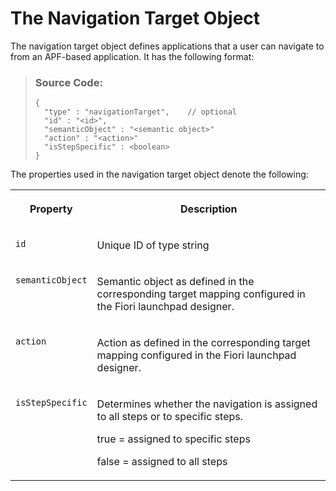 <!-- loio5cfe2c19414f42abbc7a9a7363707ac3 -->

# The Navigation Target Object

The navigation target object defines applications that a user can navigate to from an APF-based application. It has the following format:

> ### Source Code:  
> ```
> {
>   "type" : "navigationTarget",    // optional
>   "id" : "<id>",  
>   "semanticObject" : "<semantic object>"    
>   "action" : "<action>"
>   "isStepSpecific" : <boolean>
> }
> 
> ```

The properties used in the navigation target object denote the following:

<a name="loio5cfe2c19414f42abbc7a9a7363707ac3__table_lx1_qgz_qt"/>


<table>
<tr>
<th valign="top">

Property



</th>
<th valign="top">

Description



</th>
</tr>
<tr>
<td valign="top">

 `id` 



</td>
<td valign="top">

Unique ID of type string



</td>
</tr>
<tr>
<td valign="top">

 `semanticObject` 



</td>
<td valign="top">

Semantic object as defined in the corresponding target mapping configured in the Fiori launchpad designer.



</td>
</tr>
<tr>
<td valign="top">

 `action` 



</td>
<td valign="top">

Action as defined in the corresponding target mapping configured in the Fiori launchpad designer.



</td>
</tr>
<tr>
<td valign="top">

 `isStepSpecific` 



</td>
<td valign="top">

Determines whether the navigation is assigned to all steps or to specific steps.

true = assigned to specific steps

false = assigned to all steps



</td>
</tr>
</table>

